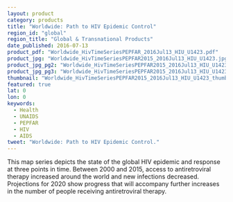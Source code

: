 ```yaml
---
layout: product
category: products
title: "Worldwide: Path to HIV Epidemic Control"
region_id: "global"
region_title: "Global & Transnational Products"
date_published: 2016-07-13
product_pdf: "Worldwide_HivTimeSeriesPEPFAR_2016Jul13_HIU_U1423.pdf"
product_jpg: "Worldwide_HivTimeSeriesPEPFAR2015_2016Jul13_HIU_U1423.jpg"
product_jpg_pg2: "Worldwide_HivTimeSeriesPEPFAR2015_2016Jul13_HIU_U1423_pg2.jpg"
product_jpg_pg3: "Worldwide_HivTimeSeriesPEPFAR2015_2016Jul13_HIU_U1423_pg3.jpg"
thumbnail: "Worldwide_HivTimeSeriesPEPFAR2015_2016Jul13_HIU_U1423_thumb.jpg"
featured: true
lat: 0
lon: 0
keywords:
  - Health
  - UNAIDS
  - PEPFAR
  - HIV
  - AIDS
tweet: "Worldwide: Path to HIV Epidemic Control."
---
```

This map series depicts the state of the global HIV epidemic and response at three points in time. Between 2000 and 2015, access to antiretroviral therapy increased around the world and new infections decreased. Projections for 2020 show progress that will accompany further increases in the number of people receiving antiretroviral therapy.
